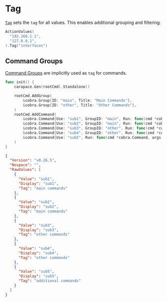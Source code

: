 # Tag

[`Tag`] sets the `tag` for all values. This enables additional grouping and filtering.

```go
ActionValues(
  "192.168.1.1",
  "127.0.0.1",
).Tag("interfaces")
```

## Command Groups

[Command Groups] are implicitly used as `tag` for commands.

```go
func init() {
	carapace.Gen(rootCmd).Standalone()

	rootCmd.AddGroup(
		&cobra.Group{ID: "main", Title: "Main Commands"},
		&cobra.Group{ID: "other", Title: "Other Commands"},
	)
	rootCmd.AddCommand(
		&cobra.Command{Use: "sub1", GroupID: "main", Run: func(cmd *cobra.Command, args []string) {}},
		&cobra.Command{Use: "sub2", GroupID: "main", Run: func(cmd *cobra.Command, args []string) {}},
		&cobra.Command{Use: "sub3", GroupID: "other", Run: func(cmd *cobra.Command, args []string) {}},
		&cobra.Command{Use: "sub4", GroupID: "other", Run: func(cmd *cobra.Command, args []string) {}},
		&cobra.Command{Use: "sub5", Run: func(cmd *cobra.Command, args []string) {}},
	)
}
```

```json
{
  "Version": "v0.26.5",
  "Nospace": "",
  "RawValues": [
    {
      "Value": "sub1",
      "Display": "sub1",
      "Tag": "main commands"
    },
    {
      "Value": "sub2",
      "Display": "sub2",
      "Tag": "main commands"
    },
    {
      "Value": "sub3",
      "Display": "sub3",
      "Tag": "other commands"
    },
    {
      "Value": "sub4",
      "Display": "sub4",
      "Tag": "other commands"
    },
    {
      "Value": "sub5",
      "Display": "sub5",
      "Tag": "additional commands"
    }
  ]
}
```

[Command Groups]:https://github.com/spf13/cobra/blob/main/user_guide.md#grouping-commands-in-help
[`Tag`]: https://pkg.go.dev/github.com/rsteube/carapace#Action.Tag
